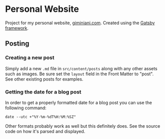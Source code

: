 # Personal Website

Project for my personal website, [giminiani.com](http://www.giminiani.com).
Created using the [Gatsby framework](https://github.com/gatsbyjs/gatsby).

## Posting

### Creating a new post

Simply add a new `.md` file in `src/content/posts` along with any other assets such as images. Be sure set the `layout` field in the Front Matter to "post". See other existing posts for examples.

### Getting the date for a blog post

In order to get a properly formatted date for a blog post you can use the following command:

```
date --utc +"%Y-%m-%dT%H:%M:%SZ"
```

Other formats probably work as well but this definitely does. See the source code on how it's parsed and displayed.
